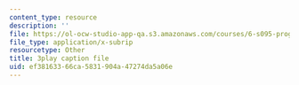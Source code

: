 ```yaml
---
content_type: resource
description: ''
file: https://ol-ocw-studio-app-qa.s3.amazonaws.com/courses/6-s095-programming-for-the-puzzled-january-iap-2018/ef38163366ca5831904a47274da5a06e_6FYk-3vt4FE.vtt
file_type: application/x-subrip
resourcetype: Other
title: 3play caption file
uid: ef381633-66ca-5831-904a-47274da5a06e
---
```

